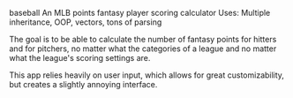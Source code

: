 baseball
An MLB points fantasy player scoring calculator
Uses: Multiple inheritance, OOP, vectors, tons of parsing
 
The goal is to be able to calculate the number of fantasy points for hitters
and for pitchers, no matter what the categories of a league and no matter what 
the league's scoring settings are. 

This app relies heavily on user input, which allows for great customizability,
but creates a slightly annoying interface.